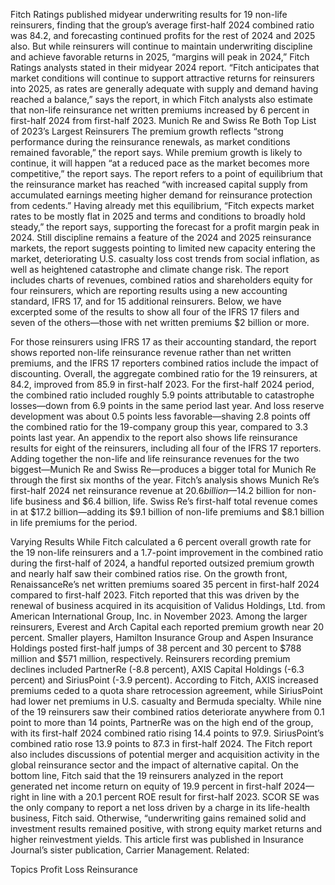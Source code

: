 Fitch Ratings published midyear underwriting results for 19 non-life reinsurers, finding that the group’s average first-half 2024 combined ratio was 84.2, and forecasting continued profits for the rest of 2024 and 2025 also.
But while reinsurers will continue to maintain underwriting discipline and achieve favorable returns in 2025, “margins will peak in 2024,” Fitch Ratings analysts stated in their midyear 2024 report.
“Fitch anticipates that market conditions will continue to support attractive returns for reinsurers into 2025, as rates are generally adequate with supply and demand having reached a balance,” says the report, in which Fitch analysts also estimate that non-life reinsurance net written premiums increased by 6 percent in first-half 2024 from first-half 2023.
Munich Re and Swiss Re Both Top List of 2023’s Largest Reinsurers
The premium growth reflects “strong performance during the reinsurance renewals, as market conditions remained favorable,” the report says.
While premium growth is likely to continue, it will happen “at a reduced pace as the market becomes more competitive,” the report says.
The report refers to a point of equilibrium that the reinsurance market has reached “with increased capital supply from accumulated earnings meeting higher demand for reinsurance protection from cedents.”
Having already met this equilibrium, “Fitch expects market rates to be mostly flat in 2025 and terms and conditions to broadly hold steady,” the report says, supporting the forecast for a profit margin peak in 2024.
Still discipline remains a feature of the 2024 and 2025 reinsurance markets, the report suggests pointing to limited new capacity entering the market, deteriorating U.S. casualty loss cost trends from social inflation, as well as heightened catastrophe and climate change risk.
The report includes charts of revenues, combined ratios and shareholders equity for four reinsurers, which are reporting results using a new accounting standard, IFRS 17, and for 15 additional reinsurers. Below, we have excerpted some of the results to show all four of the IFRS 17 filers and seven of the others—those with net written premiums $2 billion or more.

For those reinsurers using IFRS 17 as their accounting standard, the report shows reported non-life reinsurance revenue rather than net written premiums, and the IFRS 17 reporters combined ratios include the impact of discounting.
Overall, the aggregate combined ratio for the 19 reinsurers, at 84.2, improved from 85.9 in first-half 2023. For the first-half 2024 period, the combined ratio included roughly 5.9 points attributable to catastrophe losses—down from 6.9 points in the same period last year. And loss reserve development was about 0.5 points less favorable—shaving 2.8 points off the combined ratio for the 19-company group this year, compared to 3.3 points last year.
An appendix to the report also shows life reinsurance results for eight of the reinsurers, including all four of the IFRS 17 reporters.
Adding together the non-life and life reinsurance revenues for the two biggest—Munich Re and Swiss Re—produces a bigger total for Munich Re through the first six months of the year. Fitch’s analysis shows Munich Re’s first-half 2024 net reinsurance revenue at $20.6 billion—$14.2 billion for non-life business and $6.4 billion, life. Swiss Re’s first-half total revenue comes in at $17.2 billion—adding its $9.1 billion of non-life premiums and $8.1 billion in life premiums for the period.

Varying Results
While Fitch calculated a 6 percent overall growth rate for the 19 non-life reinsurers and a 1.7-point improvement in the combined ratio during the first-half of 2024, a handful reported outsized premium growth and nearly half saw their combined ratios rise.
On the growth front, RenaissanceRe’s net written premiums soared 35 percent in first-half 2024 compared to first-half 2023. Fitch reported that this was driven by the renewal of business acquired in its acquisition of Validus Holdings, Ltd. from American International Group, Inc. in November 2023.
Among the larger reinsurers, Everest and Arch Capital each reported premium growth near 20 percent. Smaller players, Hamilton Insurance Group and Aspen Insurance Holdings posted first-half jumps of 38 percent and 30 percent to $788 million and $571 million, respectively.
Reinsurers recording premium declines included PartnerRe (-8.8 percent), AXIS Capital Holdings (-6.3 percent) and SiriusPoint (-3.9 percent). According to Fitch, AXIS increased premiums ceded to a quota share retrocession agreement, while SiriusPoint had lower net premiums in U.S. casualty and Bermuda specialty.
While nine of the 19 reinsurers saw their combined ratios deteriorate anywhere from 0.1 point to more than 14 points, PartnerRe was on the high end of the group, with its first-half 2024 combined ratio rising 14.4 points to 97.9. SiriusPoint’s combined ratio rose 13.9 points to 87.3 in first-half 2024.
The Fitch report also includes discussions of potential merger and acquisition activity in the global reinsurance sector and the impact of alternative capital.
On the bottom line, Fitch said that the 19 reinsurers analyzed in the report generated net income return on equity of 19.9 percent in first-half 2024—right in line with a 20.1 percent ROE result for first-half 2023.
SCOR SE was the only company to report a net loss driven by a charge in its life-health business, Fitch said.
Otherwise, “underwriting gains remained solid and investment results remained positive, with strong equity market returns and higher reinvestment yields.
This article first was published in Insurance Journal’s sister publication, Carrier Management.
Related:

Topics
Profit Loss
Reinsurance
